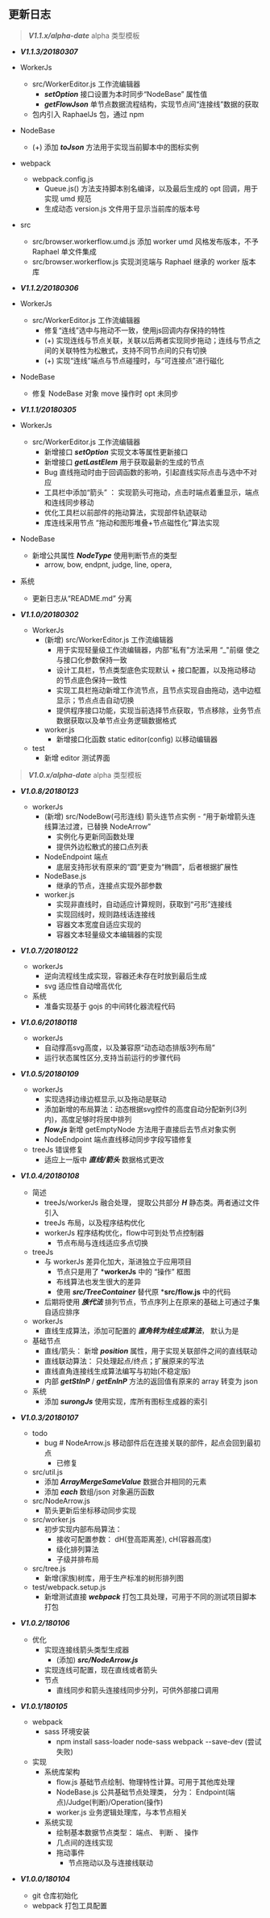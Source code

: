 ## 更新日志

> ***V1.1.x/alpha-date*** alpha 类型模板
- ***V1.1.3/20180307***
- WorkerJs
    - src/WorkerEditor.js 工作流编辑器
        - ***setOption*** 接口设置为本时同步“NodeBase” 属性值
        - ***getFlowJson*** 单节点数据流程结构，实现节点间“连接线”数据的获取
    - 包内引入 RaphaelJs 包，通过 npm
- NodeBase
    - (+) 添加 ***toJson*** 方法用于实现当前脚本中的图标实例
- webpack
    - webpack.config.js
        - Queue.js() 方法支持脚本别名编译，以及最后生成的 opt 回调，用于实现 umd 规范
        - 生成动态 version.js 文件用于显示当前库的版本号
- src
    - src/browser.workerflow.umd.js 添加 worker umd 风格发布版本，不予 Raphael 单文件集成
    - src/browser.workerflow.js 实现浏览端与 Raphael 继承的 worker 版本库

- ***V1.1.2/20180306***
- WorkerJs
    - src/WorkerEditor.js 工作流编辑器
        - 修复“连线”选中与拖动不一致，使用js回调内存保持的特性
        - (+) 实现连线与节点关联，关联以后两者实现同步拖动；连线与节点之间的关联特性为松散式，支持不同节点间的只有切换
        - (+) 实现“连线”端点与节点碰撞时，与“可连接点”进行磁化
- NodeBase
    - 修复 NodeBase 对象 move 操作时 opt 未同步


- ***V1.1.1/20180305***
- WorkerJs
    - src/WorkerEditor.js 工作流编辑器
        - 新增接口 ***setOption*** 实现文本等属性更新接口
        - 新增接口 ***getLastElem*** 用于获取最新的生成的节点
        - Bug 直线拖动时由于回调函数的影响，引起直线实际点击与选中不对应
        - 工具栏中添加“箭头” ： 实现箭头可拖动，点击时端点着重显示，端点和连线同步移动
        - 优化工具栏以前部件的拖动算法，实现部件轨迹联动
        - 库连线采用节点 “拖动和图形堆叠+节点磁性化”算法实现
- NodeBase
    - 新增公共属性 ***NodeType*** 使用判断节点的类型
        - arrow, bow, endpnt, judge, line, opera,        
- 系统
    - 更新日志从“README.md” 分离

- ***V1.1.0/20180302***
    - WorkerJs
        - (新增) src/WorkerEditor.js 工作流编辑器
            - 用于实现轻量级工作流编辑器，内部“私有”方法采用 “_"前缀 使之与接口化参数保持一致
            - 设计工具栏，节点类型底色实现默认 + 接口配置，以及拖动移动的节点底色保持一致性
            - 实现工具栏拖动新增工作流节点，且节点实现自由拖动，选中边框显示；节点点击自动切换
            - 提供程序接口功能，实现当前选择节点获取，节点移除，业务节点数据获取以及单节点业务逻辑数据格式
        - worker.js
            - 新增接口化函数 static editor(config) 以移动编辑器
    - test
        - 新增 editor 测试界面

> ***V1.0.x/alpha-date*** alpha 类型模板
- ***V1.0.8/20180123***
    - workerJs
        - (新增) src/NodeBow(弓形连线) 箭头连节点实例 - “用于新增箭头连线算法过渡，已替换 NodeArrow”
            - 实例化与更新同函数处理
            - 提供外边松散式的接口点列表
        - NodeEndpoint 端点
            - 底层支持形状有原来的“圆”更变为“椭圆”，后者根据扩展性
        - NodeBase.js
            - 继承的节点，连接点实现外部参数
        - worker.js
            - 实现非直线时，自动适应计算规则，获取到“弓形”连接线
            - 实现回线时，规则路线话连接线
            - 容器文本宽度自适应实现的
            - 容器文本轻量级文本编辑器的实现
        
- ***V1.0.7/20180122***
    - workerJs
        - 逆向流程线生成实现，容器还未存在时放到最后生成
        - svg 适应性自动增高优化
    - 系统
        - 准备实现基于 gojs 的中间转化器流程代码

- ***V1.0.6/20180118***
    - workerJs
        - 自动撑高svg高度，以及兼容原“动态动态排版3列布局”
        - 运行状态属性区分,支持当前运行的步骤代码

- ***V1.0.5/20180109***
    - workerJs
        - 实现选择边缘边框显示,以及拖动是联动
        - 添加新增的布局算法：动态根据svg控件的高度自动分配新列(3列内)，高度足够时将居中排列
        - ***flow.js*** 新增 getEmptyNode 方法用于直接后去节点对象实例
        - NodeEndpoint 端点直线移动同步字段写错修复
    - treeJs 错误修复
        - 适应上一版中 ***直线/箭头*** 数据格式更改

- ***V1.0.4/20180108***
    - 简述
        - treeJs/workerJs 融合处理， 提取公共部分 ***H*** 静态类。两者通过文件引入
        - treeJs 布局，以及程序结构优化
        - workerJs 程序结构优化，flow中可到处节点控制器
            - 节点布局与连线适应多点切换
    - treeJs
        - 与 workerJs 差异化加大，渐进独立于应用项目
            - 节点只是用了 ***workerJs** 中的 “操作” 框图
            - 布线算法也发生很大的差异
            - 使用 ***src/TreeContainer*** 替代原 ***src/flow.js** 中的代码
        - 后期将使用 ***族代法*** 排列节点，节点序列上在原来的基础上可通过子集自适应排序
    - workerJs
        - 直线生成算法，添加可配置的 ***直角转为线生成算法***， 默认为是
    - 基础节点
        - 直线/箭头： 新增 ***position*** 属性，用于实现关联部件之间的直线联动
        - 直线联动算法： 只处理起点/终点；扩展原来的写法
        - 直线直角连接线生成算法编写与初始(不稳定版)
        - 内部 ***getStlnP*** / ***getEnlnP*** 方法的返回值有原来的 array 转变为 json
    - 系统
        - 添加 ***surongJs*** 使用实现，库所有图标生成器的索引

- ***V1.0.3/20180107***
    - todo
        - bug # NodeArrow.js 移动部件后在连接关联的部件，起点会回到最初点
            - 已修复 
    - src/util.js
        - 添加 ***ArrayMergeSameValue*** 数据合并相同的元素
        - 添加 ***each*** 数组/json 对象遍历函数
    - src/NodeArrow.js
        - 箭头更新后坐标移动同步实现
    - src/worker.js
        - 初步实现内部布局算法： 
            - 接收可配置参数： dH(登高距离差), cH(容器高度)
            - 级化排列算法
            - 子级并排布局
    - src/tree.js 
        - 新增(家族)树库，用于生产标准的树形排列图
    - test/webpack.setup.js
        - 新增测试直接 ***webpack*** 打包工具处理，可用于不同的测试项目脚本打包

- ***V1.0.2/180106***
    - 优化
        - 实现连接线箭头类型生成器
            - (添加) ***src/NodeArrow.js*** 
        - 实现连线可配置，现在直线或者箭头
        - 节点
            - 直线同步和箭头连接线同步分列，可供外部接口调用
- ***V1.0.1/180105***
    - webpack 
        - sass 环境安装
            - npm install sass-loader node-sass webpack --save-dev (尝试失败)
    - 实现
        - 系统库架构
            - flow.js 基础节点绘制、物理特性计算。可用于其他库处理
            - NodeBase.js 公共基础节点处理类， 分为： Endpoint(端点)/Judge(判断)/Operation(操作)
            - worker.js 业务逻辑处理库，与本节点相关
        - 系统实现
            - 绘制基本数据节点类型： 端点、 判断 、 操作
            - 几点间的连线实现
            - 拖动事件
                - 节点拖动以及与连接线联动
- ***V1.0.0/180104***
    - git 仓库初始化
    - webpack 打包工具配置